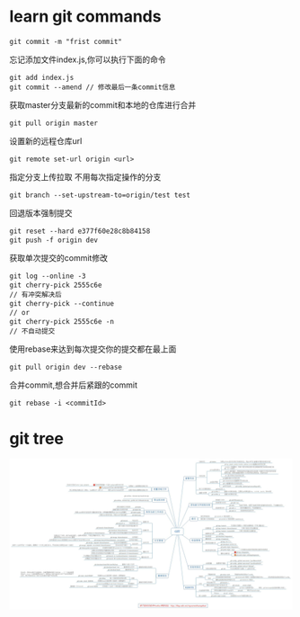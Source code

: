 # learn git commands
    git commit -m "frist commit"


忘记添加文件index.js,你可以执行下面的命令

    git add index.js
    git commit --amend // 修改最后一条commit信息

获取master分支最新的commit和本地的仓库进行合并

    git pull origin master 

设置新的远程仓库url

    git remote set-url origin <url>

指定分支上传拉取 不用每次指定操作的分支
    
    git branch --set-upstream-to=origin/test test

回退版本强制提交

    git reset --hard e377f60e28c8b84158
    git push -f origin dev

获取单次提交的commit修改

    git log --online -3
    git cherry-pick 2555c6e
    // 有冲突解决后
    git cherry-pick --continue
    // or
    git cherry-pick 2555c6e -n
    // 不自动提交

使用rebase来达到每次提交你的提交都在最上面

    git pull origin dev --rebase

合并commit,<commitId>想合并后紧跟的commit

    git rebase -i <commitId>

# git tree
![git tree](https://github.com/xiaokyo/git-study/blob/master/git_tree.jpg)
